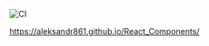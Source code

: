 ![CI](https://github.com/Aleksandr861/React_Components/actions/workflows/web.yml/badge.svg)

https://aleksandr861.github.io/React_Components/